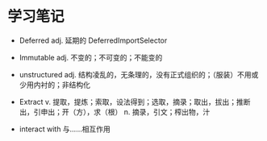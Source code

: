 # 学习笔记

* Deferred  adj. 延期的   DeferredImportSelector

* Immutable adj. 不变的；不可变的；不能变的

* unstructured adj. 结构凌乱的，无条理的，没有正式组织的；（服装）不用或少用内衬的；非结构化

* Extract v. 提取，提炼；索取，设法得到；选取，摘录；取出，拔出；推断出，引申出；开（方），求（根） n. 摘录，引文；榨出物，汁

*  interact with 与……相互作用 
